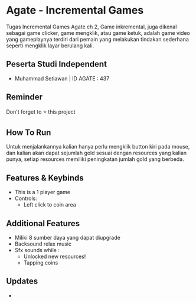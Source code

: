 # Agate - Incremental Games

Tugas Incremental Games Agate ch 2, Game inkremental, juga dikenal sebagai game clicker, game mengklik, atau game ketuk, adalah game video yang gameplaynya terdiri dari pemain yang melakukan tindakan sederhana seperti mengklik layar berulang kali.

## Peserta Studi Independent

- Muhammad Setiawan | ID AGATE : 437

## Reminder
Don't forget to ⭐️ this project

## How To Run
Untuk menjalankannya kalian hanya perlu mengklik button kiri pada mouse, dan kalian akan dapat sejumlah gold sesuai dengan resources yang kalian punya, setiap resources memiliki peningkatan jumlah gold yang berbeda.

## Features & Keybinds

- This is a 1 player game
- Controls:
  - Left click to coin area
  
## Additional Features
- Miliki 8 sumber daya yang dapat diupgrade 
- Backsound relax music
- Sfx sounds while :
  - Unlocked new resources!
  - Tapping coins

## Updates

- 

